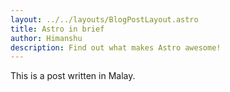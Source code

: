 ```yaml
---
layout: ../../layouts/BlogPostLayout.astro
title: Astro in brief
author: Himanshu
description: Find out what makes Astro awesome!
---
```


This is a post written in Malay.
